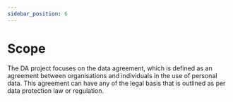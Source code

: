 ```yaml
---
sidebar_position: 6
---
```


# Scope

The DA project focuses on the data agreement, which is defined as an agreement between organisations and individuals in the use of personal data. This agreement can have any of the legal basis that is outlined as per data protection law or regulation.
